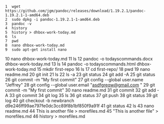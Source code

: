     1  wget https://github.com/jgm/pandoc/releases/download/1.19.2.1/pandoc-1.19.2.1-1-amd64.deb
    2  sudo dpkg -i pandoc-1.19.2.1-1-amd64.deb
    3  pandoc -v
    4  history
    5  history > dhbox-work-today.md
    6  ls
    7  pwd
    8  nano dhbox-work-today.md
    9  sudo apt-get install nano
   10  nano dhbox-work-today.md
   11  ls
   12  pandoc -o todayscommands.docx dhbox-work-today.md
   13  ls
   14  pandoc -o todayscommands.html dhbox-work-today.md
   15  mkdir first-repo
   16  ls
   17  cd first-repo/
   18  pwd
   19  nano readme.md
   20  git init
   21  ls
   22  ls -a
   23  git status
   24  git add -A
   25  git status
   26  git commit -m "My first commit"
   27  git config --global user.name "Jeffrey"
   28  git config --global user.email "asdfgreqw@gmail.com
"
   29  git commit -m "My first commit"
   30  nano readme.md 
   31  git commit
   32  git add -A
   33  git commit
   34  git log
   35  ls
   36  git status
   37  git push
   38  git status
   39  git log
   40  git checkout -b newbranch d9e246ff99ae797fe0dc3cc89f8b1bf850f9a91f
   41  git status
   42  ls
   43  nano readme.md 
   44  This is another file > morefiles.md
   45  "This is another file" > morefiles.md
   46  history > morefiles.md
